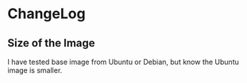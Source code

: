 # ChangeLog


## Size of the Image 

I have tested base image from Ubuntu or Debian, but know the Ubuntu image is smaller.

